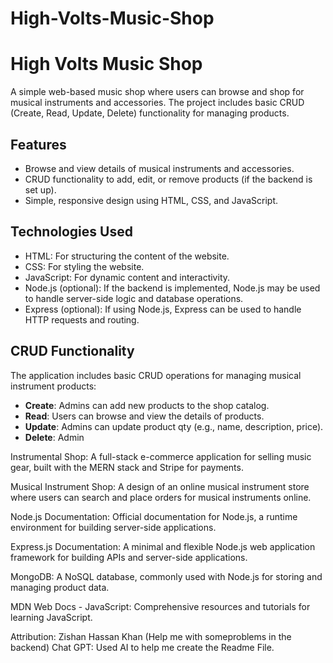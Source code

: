# High-Volts-Music-Shop

# High Volts Music Shop

A simple web-based music shop where users can browse and shop for musical instruments and accessories. The project includes basic CRUD (Create, Read, Update, Delete) functionality for managing products.

## Features

- Browse and view details of musical instruments and accessories.
- CRUD functionality to add, edit, or remove products (if the backend is set up).
- Simple, responsive design using HTML, CSS, and JavaScript.

## Technologies Used

- HTML: For structuring the content of the website.
- CSS: For styling the website.
- JavaScript: For dynamic content and interactivity.
- Node.js (optional): If the backend is implemented, Node.js may be used to handle server-side logic and database operations.
- Express (optional): If using Node.js, Express can be used to handle HTTP requests and routing.

## CRUD Functionality

The application includes basic CRUD operations for managing musical instrument products:

- **Create**: Admins can add new products to the shop catalog.
- **Read**: Users can browse and view the details of products.
- **Update**: Admins can update product qty (e.g., name, description, price).
- **Delete**: Admin


Instrumental Shop: A full-stack e-commerce application for selling music gear, built with the MERN stack and Stripe for payments.

Musical Instrument Shop: A design of an online musical instrument store where users can search and place orders for musical instruments online.

Node.js Documentation: Official documentation for Node.js, a runtime environment for building server-side applications.

Express.js Documentation: A minimal and flexible Node.js web application framework for building APIs and server-side applications.

MongoDB: A NoSQL database, commonly used with Node.js for storing and managing product data.

MDN Web Docs - JavaScript: Comprehensive resources and tutorials for learning JavaScript.

Attribution:
Zishan Hassan Khan (Help me with someproblems in the backend)
Chat GPT: Used AI to help me create the Readme File. 
